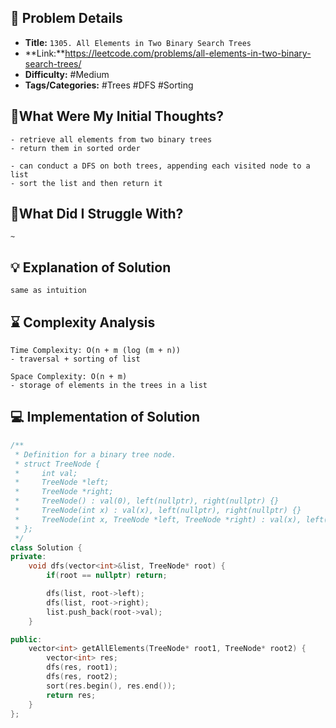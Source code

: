 ## 📝 Problem Details

- **Title:** `1305. All Elements in Two Binary Search Trees`
- **Link:**https://leetcode.com/problems/all-elements-in-two-binary-search-trees/
- **Difficulty:** #Medium 
- **Tags/Categories:** #Trees #DFS #Sorting 

## 💭What Were My Initial Thoughts?

```
- retrieve all elements from two binary trees
- return them in sorted order

- can conduct a DFS on both trees, appending each visited node to a list
- sort the list and then return it
```

## 🤔What Did I Struggle With?

```
~
```

## 💡 Explanation of Solution

```
same as intuition
```

## ⌛ Complexity Analysis

```
Time Complexity: O(n + m (log (m + n))
- traversal + sorting of list

Space Complexity: O(n + m)
- storage of elements in the trees in a list 
```

## 💻 Implementation of Solution

```cpp
/**
 * Definition for a binary tree node.
 * struct TreeNode {
 *     int val;
 *     TreeNode *left;
 *     TreeNode *right;
 *     TreeNode() : val(0), left(nullptr), right(nullptr) {}
 *     TreeNode(int x) : val(x), left(nullptr), right(nullptr) {}
 *     TreeNode(int x, TreeNode *left, TreeNode *right) : val(x), left(left), right(right) {}
 * };
 */
class Solution {
private:
    void dfs(vector<int>&list, TreeNode* root) {
        if(root == nullptr) return;

        dfs(list, root->left);
        dfs(list, root->right);
        list.push_back(root->val);
    }

public:
    vector<int> getAllElements(TreeNode* root1, TreeNode* root2) {
        vector<int> res;
        dfs(res, root1);
        dfs(res, root2);
        sort(res.begin(), res.end());
        return res;
    }
};
```